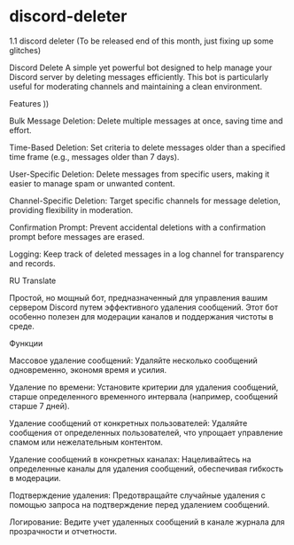 # discord-deleter
1.1 discord deleter (To be released end of this month, just fixing up some glitches)

Discord Delete
A simple yet powerful bot designed to help manage your Discord server by deleting messages efficiently. This bot is particularly useful for moderating channels and maintaining a clean environment.

Features ))

Bulk Message Deletion: Delete multiple messages at once, saving time and effort.

Time-Based Deletion: Set criteria to delete messages older than a specified time frame (e.g., messages older than 7 days).

User-Specific Deletion: Delete messages from specific users, making it easier to manage spam or unwanted content.

Channel-Specific Deletion: Target specific channels for message deletion, providing flexibility in moderation.

Confirmation Prompt: Prevent accidental deletions with a confirmation prompt before messages are erased.

Logging: Keep track of deleted messages in a log channel for transparency and records.

RU Translate

Простой, но мощный бот, предназначенный для управления вашим сервером Discord путем эффективного удаления сообщений. Этот бот особенно полезен для модерации каналов и поддержания чистоты в среде.

Функции

Массовое удаление сообщений: Удаляйте несколько сообщений одновременно, экономя время и усилия.

Удаление по времени: Установите критерии для удаления сообщений, старше определенного временного интервала (например, сообщений старше 7 дней).

Удаление сообщений от конкретных пользователей: Удаляйте сообщения от определенных пользователей, что упрощает управление спамом или нежелательным контентом.

Удаление сообщений в конкретных каналах: Нацеливайтесь на определенные каналы для удаления сообщений, обеспечивая гибкость в модерации.

Подтверждение удаления: Предотвращайте случайные удаления с помощью запроса на подтверждение перед удалением сообщений.

Логирование: Ведите учет удаленных сообщений в канале журнала для прозрачности и отчетности.

